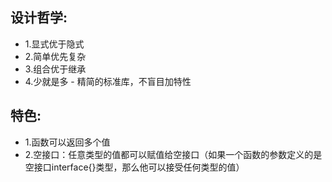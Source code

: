 ## 设计哲学:
- 1.显式优于隐式
- 2.简单优先复杂
- 3.组合优于继承
- 4.少就是多 - 精简的标准库，不盲目加特性

## 特色:
- 1.函数可以返回多个值
- 2.空接口：任意类型的值都可以赋值给空接口（如果一个函数的参数定义的是空接口interface{}类型，那么他可以接受任何类型的值）
